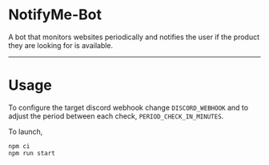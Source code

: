 # NotifyMe-Bot
A bot that monitors websites periodically and notifies the user if the product they are looking for is available.

---
# Usage
To configure the target discord webhook change `DISCORD_WEBHOOK` and to adjust the period between each check, `PERIOD_CHECK_IN_MINUTES`.

To launch,
```shell
npm ci
npm run start
```